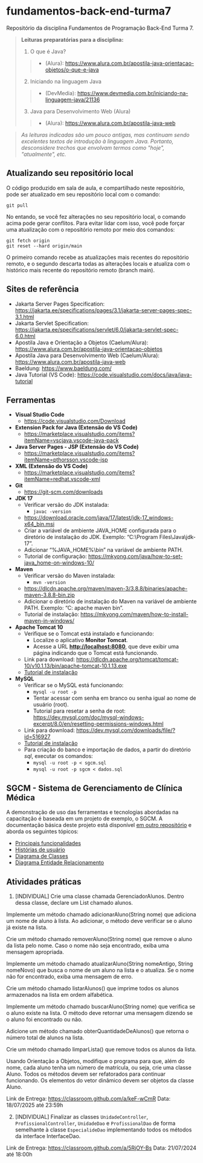 # fundamentos-back-end-turma7
Repositório da disciplina Fundamentos de Programação Back-End Turma 7.

> **Leituras preparatórias para a disciplina:**
>
> 1. O que é Java?
>>   - (Alura): <https://www.alura.com.br/apostila-java-orientacao-objetos/o-que-e-java>
> 2. Iniciando na linguagem Java
>>   - (DevMedia): <https://www.devmedia.com.br/iniciando-na-linguagem-java/21136>
> 3. Java para Desenvolvimento Web (Alura)
>>   - (Alura): <https://www.alura.com.br/apostila-java-web>

> _As leituras indicadas são um pouco antigas, mas continuam sendo excelentes textos de introdução à linguagem Java. Portanto, desconsidere trechos que envolvam termos como "hoje", "atualmente", etc._

## Atualizando seu repositório local

O código produzido em sala de aula, e compartilhado neste repositório, pode ser atualizado em seu repositório local com o comando:

```console
git pull
```

No entando, se você fez alterações no seu repositório local, o comando acima pode gerar conflitos. Para evitar lidar com isso, você pode forçar uma atualização com o repositório remoto por meio dos comandos:

```console
git fetch origin
git reset --hard origin/main
```

O primeiro comando recebe as atualizações mais recentes do repositório remoto, e o segundo descarta todas as alterações locais e atualiza com o histórico mais recente do repositório remoto (branch main).

## Sites de referência

- Jakarta Server Pages Specification: <https://jakarta.ee/specifications/pages/3.1/jakarta-server-pages-spec-3.1.html>
- Jakarta Servlet Specification: <https://jakarta.ee/specifications/servlet/6.0/jakarta-servlet-spec-6.0.html>
- Apostila Java e Orientação a Objetos (Caelum/Alura): <https://www.alura.com.br/apostila-java-orientacao-objetos>
- Apostila Java para Desenvolvimento Web (Caelum/Alura): <https://www.alura.com.br/apostila-java-web>
- Baeldung: <https://www.baeldung.com/>
- Java Tutorial (VS Code): <https://code.visualstudio.com/docs/java/java-tutorial>

## Ferramentas

- **Visual Studio Code**
  - <https://code.visualstudio.com/Download>
- **Extension Pack for Java (Extensão do VS Code)**
  - <https://marketplace.visualstudio.com/items?itemName=vscjava.vscode-java-pack>
- **Java Server Pages - JSP (Extensão do VS Code)**
  - <https://marketplace.visualstudio.com/items?itemName=pthorsson.vscode-jsp>
- **XML (Extensão do VS Code)**
  - <https://marketplace.visualstudio.com/items?itemName=redhat.vscode-xml>
- **Git**
  - <https://git-scm.com/downloads>
- **JDK 17**
  - Verificar versão do JDK instalada:
    - ```javac -version```
  - <https://download.oracle.com/java/17/latest/jdk-17_windows-x64_bin.msi>
  - Criar a variável de ambiente JAVA_HOME configurada para o diretório de instalação do JDK. Exemplo: “C:\Program Files\Java\jdk-17”.
  - Adicionar “%JAVA_HOME%\bin” na variável de ambiente PATH.
  - Tutorial de configuração: <https://mkyong.com/java/how-to-set-java_home-on-windows-10/>
- **Maven**
  - Verificar versão do Maven instalada:
    - ```mvn -version```
  - <https://dlcdn.apache.org/maven/maven-3/3.8.8/binaries/apache-maven-3.8.8-bin.zip>
  - Adicionar o diretório de instalação do Maven na variável de ambiente PATH. Exemplo: “C: apache maven bin”.
  - Tutorial de instalação: <https://mkyong.com/maven/how-to-install-maven-in-windows/>
- **Apache Tomcat 10**
  - Verifique se o Tomcat está instalado e funcionando:
    - Localize o aplicativo **Monitor Tomcat**.
    - Acesse a URL **<http://localhost:8080>**, que deve exibir uma página indicando que o Tomcat está funcionando.
  - Link para download: <https://dlcdn.apache.org/tomcat/tomcat-10/v10.1.13/bin/apache-tomcat-10.1.13.exe>
  - [Tutorial de instalação](https://github.com/webacademyufac/tutoriais/blob/main/tomcat/tomcat.md)
- **MySQL**
  - Verificar se o MySQL está funcionando:
    - ```mysql -u root -p```
    - Tentar acessar com senha em branco ou senha igual ao nome de usuário (root).
    - Tutorial para resetar a senha de root: <https://dev.mysql.com/doc/mysql-windows-excerpt/8.0/en/resetting-permissions-windows.html>
  - Link para download: <https://dev.mysql.com/downloads/file/?id=516927>
  - [Tutorial de instalação](https://github.com/webacademyufac/tutoriais/blob/main/mysql/mysql.md)
  - Para criação do banco e importação de dados, a partir do diretório _sql_, executar os comandos:
    - ```mysql -u root -p < sgcm.sql```
    - ```mysql -u root -p sgcm < dados.sql```

## SGCM - Sistema de Gerenciamento de Clínica Médica

A demonstração de uso das ferramentas e tecnologias abordadas na capacitação é baseada em um projeto de exemplo, o SGCM. A documentação básica deste projeto está disponível [em outro repositório](https://github.com/webacademyufac/sgcmdocs) e aborda os seguintes tópicos:

- [Principais funcionalidades](https://github.com/webacademyufac/sgcmdocs#principais-funcionalides)
- [Histórias de usuário](https://github.com/webacademyufac/sgcmdocs#histórias-de-usuário)
- [Diagrama de Classes](https://github.com/webacademyufac/sgcmdocs#diagrama-de-classes)
- [Diagrama Entidade Relacionamento](https://github.com/webacademyufac/sgcmdocs#diagrama-entidade-relacionamento)


## Atividades práticas

1. [INDIVIDUAL] Crie uma classe chamada GerenciadorAlunos. Dentro dessa classe, declare um List<String> chamado alunos.

Implemente um método chamado adicionarAluno(String nome) que adiciona um nome de aluno à lista.
Ao adicionar, o método deve verificar se o aluno já existe na lista.

Crie um método chamado removerAluno(String nome) que remove o aluno da lista pelo nome. Caso o nome não seja encontrado, exiba uma mensagem apropriada.

Implemente um método chamado atualizarAluno(String nomeAntigo, String nomeNovo) que busca o nome de um aluno na lista e o atualiza. Se o nome não for encontrado, exiba uma mensagem de erro.

Crie um método chamado listarAlunos() que imprime todos os alunos armazenados na lista em ordem alfabética.

Implemente um método chamado buscarAluno(String nome) que verifica se o aluno existe na lista. O método deve retornar uma mensagem dizendo se o aluno foi encontrado ou não.

Adicione um método chamado obterQuantidadeDeAlunos() que retorna o número total de alunos na lista.

Crie um método chamado limparLista() que remove todos os alunos da lista.

Usando Orientação a Objetos, modifique o programa para que, além do nome, cada aluno tenha um número de matrícula, ou seja, crie uma classe Aluno. Todos os métodos devem ser refatorados para continuar funcionando. Os elementos do vetor dinâmico devem ser objetos da classe Aluno.

Link de Entrega: https://classroom.github.com/a/keF-wCmR
Data: 18/07/2025 até 23:59h

2. [INDIVIDUAL] Finalizar as classes `UnidadeController`, `ProfissionalController`, `UnidadeDao` e `ProfissionalDao` de forma semelhante à classe `EspecialideDao` implementando todos os métodos da interface InterfaceDao. 

Link de Entrega: https://classroom.github.com/a/5RjOY-Bs
Data: 21/07/2024 até 18:00h